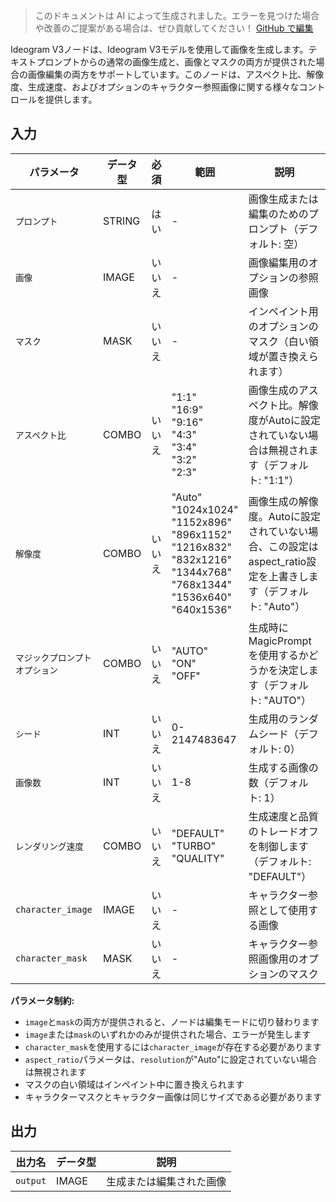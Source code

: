 > このドキュメントは AI によって生成されました。エラーを見つけた場合や改善のご提案がある場合は、ぜひ貢献してください！ [GitHub で編集](https://github.com/Comfy-Org/embedded-docs/blob/main/comfyui_embedded_docs/docs/IdeogramV3/ja.md)

Ideogram V3ノードは、Ideogram V3モデルを使用して画像を生成します。テキストプロンプトからの通常の画像生成と、画像とマスクの両方が提供された場合の画像編集の両方をサポートしています。このノードは、アスペクト比、解像度、生成速度、およびオプションのキャラクター参照画像に関する様々なコントロールを提供します。

## 入力

| パラメータ | データ型 | 必須 | 範囲 | 説明 |
|-----------|-----------|----------|-------|-------------|
| `プロンプト` | STRING | はい | - | 画像生成または編集のためのプロンプト（デフォルト: 空） |
| `画像` | IMAGE | いいえ | - | 画像編集用のオプションの参照画像 |
| `マスク` | MASK | いいえ | - | インペイント用のオプションのマスク（白い領域が置き換えられます） |
| `アスペクト比` | COMBO | いいえ | "1:1"<br>"16:9"<br>"9:16"<br>"4:3"<br>"3:4"<br>"3:2"<br>"2:3" | 画像生成のアスペクト比。解像度がAutoに設定されていない場合は無視されます（デフォルト: "1:1"） |
| `解像度` | COMBO | いいえ | "Auto"<br>"1024x1024"<br>"1152x896"<br>"896x1152"<br>"1216x832"<br>"832x1216"<br>"1344x768"<br>"768x1344"<br>"1536x640"<br>"640x1536" | 画像生成の解像度。Autoに設定されていない場合、この設定はaspect_ratio設定を上書きします（デフォルト: "Auto"） |
| `マジックプロンプトオプション` | COMBO | いいえ | "AUTO"<br>"ON"<br>"OFF" | 生成時にMagicPromptを使用するかどうかを決定します（デフォルト: "AUTO"） |
| `シード` | INT | いいえ | 0-2147483647 | 生成用のランダムシード（デフォルト: 0） |
| `画像数` | INT | いいえ | 1-8 | 生成する画像の数（デフォルト: 1） |
| `レンダリング速度` | COMBO | いいえ | "DEFAULT"<br>"TURBO"<br>"QUALITY" | 生成速度と品質のトレードオフを制御します（デフォルト: "DEFAULT"） |
| `character_image` | IMAGE | いいえ | - | キャラクター参照として使用する画像 |
| `character_mask` | MASK | いいえ | - | キャラクター参照画像用のオプションのマスク |

**パラメータ制約:**

- `image`と`mask`の両方が提供されると、ノードは編集モードに切り替わります
- `image`または`mask`のいずれかのみが提供された場合、エラーが発生します
- `character_mask`を使用するには`character_image`が存在する必要があります
- `aspect_ratio`パラメータは、`resolution`が"Auto"に設定されていない場合は無視されます
- マスクの白い領域はインペイント中に置き換えられます
- キャラクターマスクとキャラクター画像は同じサイズである必要があります

## 出力

| 出力名 | データ型 | 説明 |
|-------------|-----------|-------------|
| `output` | IMAGE | 生成または編集された画像 |
